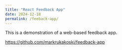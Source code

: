 ```yaml
---
title: "React Feedback App"
date: 2024-12-18
permalink: /feeback-app/
---
```


This is a demonstration of a web-based feedback app.

<ulink>https://github.com/markrukakoski/feedback-app</ulink>
